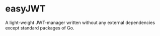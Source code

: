 # easyJWT
A light-weight JWT-manager written without any external dependencies except standard packages of Go.
